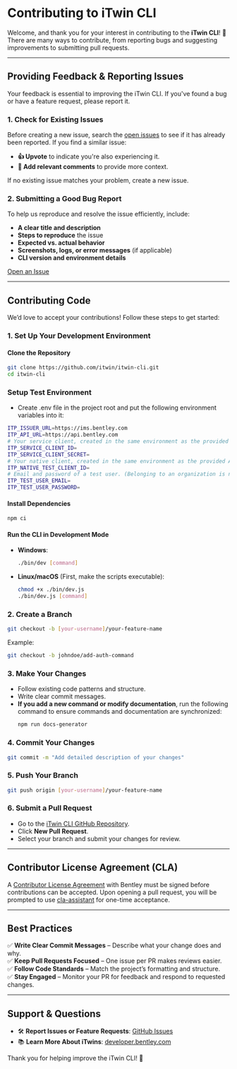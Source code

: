 # Contributing to iTwin CLI

Welcome, and thank you for your interest in contributing to the **iTwin CLI**! 🚀  
There are many ways to contribute, from reporting bugs and suggesting improvements to submitting pull requests.

---

## **Providing Feedback & Reporting Issues**
Your feedback is essential to improving the iTwin CLI. If you've found a bug or have a feature request, please report it.

### **1. Check for Existing Issues**
Before creating a new issue, search the [open issues](https://github.com/iTwin/itwin-cli/issues) to see if it has already been reported. If you find a similar issue:
- **👍 Upvote** to indicate you're also experiencing it.
- **💬 Add relevant comments** to provide more context.

If no existing issue matches your problem, create a new issue.

### **2. Submitting a Good Bug Report**
To help us reproduce and resolve the issue efficiently, include:
- **A clear title and description**
- **Steps to reproduce** the issue
- **Expected vs. actual behavior**
- **Screenshots, logs, or error messages** (if applicable)
- **CLI version and environment details**

[Open an Issue](https://github.com/iTwin/itwin-cli/issues/new/choose)

---

## **Contributing Code**
We’d love to accept your contributions! Follow these steps to get started:

### **1. Set Up Your Development Environment**
#### **Clone the Repository**
```bash
git clone https://github.com/itwin/itwin-cli.git
cd itwin-cli
```

### **Setup Test Environment**
- Create .env file in the project root and put the following environment variables into it:
```sh
ITP_ISSUER_URL=https://ims.bentley.com
ITP_API_URL=https://api.bentley.com
# Your service client, created in the same environment as the provided API and IMS URLs.
ITP_SERVICE_CLIENT_ID=
ITP_SERVICE_CLIENT_SECRET=
# Your native client, created in the same environment as the provided API and IMS URLs. 
ITP_NATIVE_TEST_CLIENT_ID=
# Email and password of a test user. (Belonging to an organization is needed by some of the tests)
ITP_TEST_USER_EMAIL=
ITP_TEST_USER_PASSWORD=
```

#### **Install Dependencies**
```bash
npm ci
```
#### **Run the CLI in Development Mode**
- **Windows**:
  ```bash
  ./bin/dev [command]
  ```
- **Linux/macOS** (First, make the scripts executable):
  ```bash
  chmod +x ./bin/dev.js
  ./bin/dev.js [command]
  ```

### **2. Create a Branch**
```bash
git checkout -b [your-username]/your-feature-name
```
Example:
```bash
git checkout -b johndoe/add-auth-command
```

### **3. Make Your Changes**
- Follow existing code patterns and structure.
- Write clear commit messages.
- **If you add a new command or modify documentation**, run the following command to ensure commands and documentation are synchronized:
  ```bash
  npm run docs-generator
  ```

### **4. Commit Your Changes**
```bash
git commit -m "Add detailed description of your changes"
```

### **5. Push Your Branch**
```bash
git push origin [your-username]/your-feature-name
```

### **6. Submit a Pull Request**
- Go to the [iTwin CLI GitHub Repository](https://github.com/itwin/itwin-cli).
- Click **New Pull Request**.
- Select your branch and submit your changes for review.

---

## **Contributor License Agreement (CLA)**
A [Contributor License Agreement](https://gist.github.com/imodeljs-admin/9a071844d3a8d420092b5cf360e978ca) with Bentley must be signed before contributions can be accepted. Upon opening a pull request, you will be prompted to use [cla-assistant](https://cla-assistant.io/) for one-time acceptance.

---

## **Best Practices**
✅ **Write Clear Commit Messages** – Describe what your change does and why.  
✅ **Keep Pull Requests Focused** – One issue per PR makes reviews easier.  
✅ **Follow Code Standards** – Match the project’s formatting and structure.  
✅ **Stay Engaged** – Monitor your PR for feedback and respond to requested changes.

---

## **Support & Questions**
- 🛠 **Report Issues or Feature Requests**: [GitHub Issues](https://github.com/itwin/itwin-cli/issues)  
- 📚 **Learn More About iTwins**: [developer.bentley.com](https://developer.bentley.com)

Thank you for helping improve the iTwin CLI! 🚀
